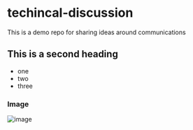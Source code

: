 # techincal-discussion
This is a demo repo for sharing ideas around communications

## This is a second heading

* one
* two
* three

### Image
![image](https://user-images.githubusercontent.com/25514662/163741716-49455a53-0405-4f71-98fd-89eb8c1b210a.png)


